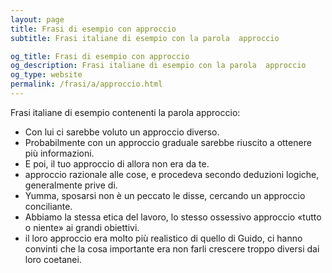 ```yaml
---
layout: page
title: Frasi di esempio con approccio 
subtitle: Frasi italiane di esempio con la parola  approccio

og_title: Frasi di esempio con approccio 
og_description: Frasi italiane di esempio con la parola  approccio
og_type: website
permalink: /frasi/a/approccio.html
---
```


Frasi italiane di esempio contenenti la parola approccio:


- Con lui ci sarebbe voluto un approccio diverso.
- Probabilmente con un approccio graduale sarebbe riuscito a ottenere più informazioni.
- E poi, il tuo approccio di allora non era da te.
- approccio razionale alle cose, e procedeva secondo deduzioni logiche, generalmente prive di.
- Yumma, sposarsi non è un peccato le disse, cercando un approccio conciliante.
- Abbiamo la stessa etica del lavoro, lo stesso ossessivo approccio «tutto o niente» ai grandi obiettivi.
- il loro approccio era molto più realistico di quello di Guido, ci hanno convinti che la cosa importante era non farli crescere troppo diversi dai loro coetanei.
